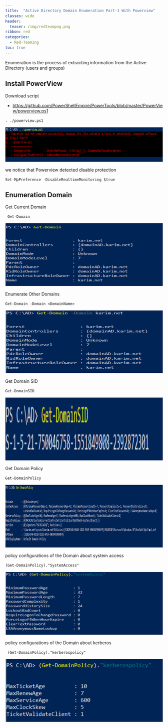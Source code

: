 ```yaml
---
title:  "Active Directory Domain Enumeration Part-1 With Powerview"
classes: wide
header:
  teaser: /img/redteampng.png
ribbon: red
categories:
  - Red-Teaming
toc: true
---
```


Enumeration is the process of extracting information from the Active Directory (users and groups)

## Install PowerView
  Download script
 - https://github.com/PowerShellEmpire/PowerTools/blob/master/PowerView/powerview.ps1

```
. ./powerview.ps1
```

<img src="/img/adpart1/1.png" alt="Getting-gz" width="800" height="110"> 

we notice that Powerview detected 
disable protection

```
Set-MpPreference -DisableRealtimeMonitoring $true
```


## Enumeration Domain
Get Current Domain
```
 Get-Domain
```

<img src="/img/adpart1/2.PNG" alt="Getting-gz" width="800" height="200"> 

Enumerate Other Domains
```
Get-Domain -Domain <DomainName>
```

<img src="/img/adpart1/3.PNG" alt="Getting-gz" width="800" height="200"> 

Get Domain SID
```
Get-DomainSID
```

<img src="/img/adpart1/4.PNG" alt="Getting-gz" width="800" height="200"> 

Get Domain Policy
```
Get-DomainPolicy
```

<img src="/img/adpart1/5.PNG" alt="Getting-gz" width="800" height="200"> 


policy configurations of the Domain about system access
```
(Get-DomainPolicy)."SystemAccess"
```

<img src="/img/adpart1/6.PNG" alt="Getting-gz" width="800" height="200"> 



policy configurations of the Domain about  kerberos
```
 (Get-DomainPolicy)."kerberospolicy"
```

<img src="/img/adpart1/7.PNG" alt="Getting-gz" width="800" height="200"> 
















